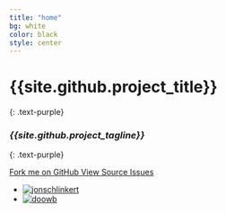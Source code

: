```yaml
---
title: "home"
bg: white
color: black
style: center
---
```


# {{site.github.project_title}}
{: .text-purple}

<span class="fa-stack subtlecircle" style="font-size:100px; background:rgba(255,166,0,0.1)">
  <i class="fa fa-circle fa-stack-2x text-white"></i>
  <i class="fa fa-code fa-stack-1x text-orange"></i>
</span>

### *{{site.github.project_tagline}}*
{: .text-purple}

<span id="forkongithub">
  <a href="{{site.github.repository_url}}" class="bg-blue">
    Fork me on GitHub
  </a>
</span>

<span id="github-buttons">
  <a href="{{site.github.repository_url}}" class="bg-blue">
    View Source
  </a>
  <a href="{{site.github.issues_url}}" class="bg-blue">
    Issues
  </a>
</span>

<span id="created-by">
  <ul>
    <li>
      <a href="https://github.com/jonschlinkert" class="bg-white">
        <img src="https://avatars1.githubusercontent.com/u/383994?v=3&s=460" alt="jonschlinkert">
      </a>
    </li><li>
      <a href="https://github.com/doowb" class="bg-white">
        <img src="https://avatars1.githubusercontent.com/u/995160?v=3&s=460" alt="doowb">
      </a>
    </li>
  </ul>
</span>
